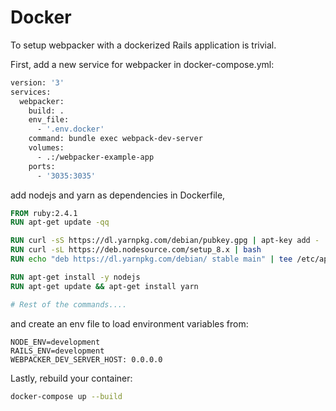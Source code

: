 # Docker

To setup webpacker with a dockerized Rails application is trivial.

First, add a new service for webpacker in docker-compose.yml:

```Dockerfile
version: '3'
services:
  webpacker:
    build: .
    env_file:
      - '.env.docker'
    command: bundle exec webpack-dev-server
    volumes:
      - .:/webpacker-example-app
    ports:
      - '3035:3035'
```

add nodejs and yarn as dependencies in Dockerfile,

```dockerfile
FROM ruby:2.4.1
RUN apt-get update -qq

RUN curl -sS https://dl.yarnpkg.com/debian/pubkey.gpg | apt-key add -
RUN curl -sL https://deb.nodesource.com/setup_8.x | bash
RUN echo "deb https://dl.yarnpkg.com/debian/ stable main" | tee /etc/apt/sources.list.d/yarn.list

RUN apt-get install -y nodejs
RUN apt-get update && apt-get install yarn

# Rest of the commands....
```

and create an env file to load environment variables from:

```env
NODE_ENV=development
RAILS_ENV=development
WEBPACKER_DEV_SERVER_HOST: 0.0.0.0
```

Lastly, rebuild your container:

```bash
docker-compose up --build
```
